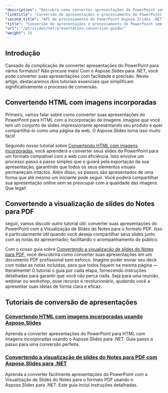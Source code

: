 ```yaml
---
"description": "Descubra como converter apresentações do PowerPoint sem esforço usando o Aspose.Slides para .NET com nossos tutoriais claros e passo a passo."
"linktitle": "Conversão de apresentações e processamento de PowerPoint sem esforço"
"second_title": "API de processamento de PowerPoint Aspose.Slides .NET"
"title": "Conversão de apresentações e processamento de PowerPoint sem esforço"
"url": "/pt/slides/net/presentation-conversion-guide/"
"weight": 10
---
```


## Introdução

Cansado da complicação de converter apresentações do PowerPoint para vários formatos? Não procure mais! Com o Aspose.Slides para .NET, você pode converter suas apresentações com facilidade e precisão. Neste artigo, destacaremos dois tutoriais essenciais que simplificam significativamente o processo de conversão.

## Convertendo HTML com imagens incorporadas

Primeiro, vamos falar sobre como converter suas apresentações do PowerPoint para HTML com a incorporação de imagens. Imagine que você tem um conjunto de slides impressionante apresentando seu produto e quer compartilhá-lo como uma página da web. O Aspose.Slides torna isso muito fácil! 

Seguindo nosso tutorial sobre [Convertendo HTML com imagens incorporadas](./converting-html-with-embedded-images/), você aprenderá a converter seus slides do PowerPoint para um formato compatível com a web com eficiência. Isso envolve um processo passo a passo simples que o guiará pela exportação da sua apresentação, garantindo que todos os seus elementos visuais permaneçam intactos. Além disso, os passos são apresentados de uma forma que até mesmo um iniciante pode seguir. Você poderá compartilhar sua apresentação online sem se preocupar com a qualidade das imagens. Que legal!

## Convertendo a visualização de slides do Notes para PDF

seguir, vamos discutir outro tutorial útil: converter suas apresentações do PowerPoint com a Visualização de Slides do Notes para o formato PDF. Isso é particularmente útil quando você deseja compartilhar seus slides junto com as notas do apresentador, facilitando o acompanhamento do público. 

Com o nosso guia sobre [Convertendo a visualização de slides do Notes para PDF](./converting-notes-slide-view-to-pdf/), você descobrirá como converter suas apresentações em um documento PDF profissional sem esforço. Imagine poder enviar seu deck com todas as notas incluídas, para que todos fiquem na mesma página — literalmente! O tutorial o guia por cada etapa, fornecendo instruções detalhadas para garantir que você não perca nada. Seja para uma reunião, webinar ou workshop, esse recurso é revolucionário, ajudando você a apresentar suas ideias de forma clara e eficaz.

## Tutoriais de conversão de apresentações
### [Convertendo HTML com imagens incorporadas usando Aspose.Slides](./converting-html-with-embedded-images/)
Aprenda a converter apresentações do PowerPoint para HTML com imagens incorporadas usando o Aspose.Slides para .NET. Guia passo a passo para uma conversão perfeita.
### [Convertendo a visualização de slides do Notes para PDF com Aspose.Slides para .NET](./converting-notes-slide-view-to-pdf/)
Aprenda a converter facilmente apresentações do PowerPoint com a Visualização de Slides do Notes para o formato PDF usando o Aspose.Slides para .NET. Este guia inclui instruções detalhadas.